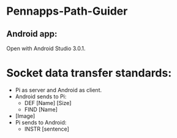 # Pennapps-Path-Guider

## Android app:
Open with Android Studio 3.0.1.


# Socket data transfer standards:
 * Pi as server and Android as client.
 * Android sends to Pi:
 	* DEF [Name] [Size]
 	* FIND [Name]
  * [Image]
 * Pi sends to Android:
 	* INSTR [sentence]
